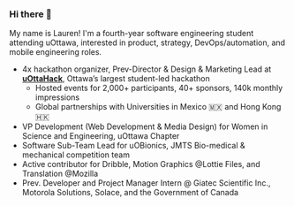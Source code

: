 ### Hi there 👋

My name is Lauren! I'm a fourth-year software engineering student attending uOttawa, interested in product, strategy, DevOps/automation, and mobile engineering roles. 

-  4x hackathon organizer, Prev-Director & Design & Marketing Lead at [**uOttaHack**](https://uottahack.ca), Ottawa’s largest student-led hackathon  
	-   Hosted events for 2,000+ participants, 40+ sponsors, 140k monthly impressions
	-  Global partnerships with Universities in Mexico 🇲🇽 and Hong Kong 🇭🇰
 - VP Development (Web Development & Media Design) for Women in Science and Engineering, uOttawa Chapter
 - Software Sub-Team Lead for uOBionics, JMTS Bio-medical & mechanical competition team
 - Active contributor for Dribble, Motion Graphics @Lottie Files, and Translation @Mozilla
 - Prev. Developer and Project Manager Intern @ Giatec Scientific Inc., Motorola Solutions, Solace, and the Government of Canada

###

